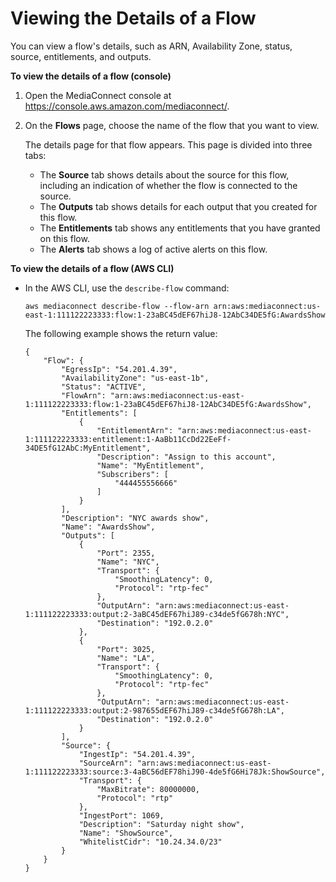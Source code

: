 # Viewing the Details of a Flow<a name="flows-view-details"></a>

You can view a flow's details, such as ARN, Availability Zone, status, source, entitlements, and outputs\.

**To view the details of a flow \(console\)**

1. Open the MediaConnect console at [https://console\.aws\.amazon\.com/mediaconnect/](https://console.aws.amazon.com/mediaconnect/)\.

1. On the **Flows** page, choose the name of the flow that you want to view\.

   The details page for that flow appears\. This page is divided into three tabs:
   + The **Source** tab shows details about the source for this flow, including an indication of whether the flow is connected to the source\. 
   + The **Outputs** tab shows details for each output that you created for this flow\.
   + The **Entitlements** tab shows any entitlements that you have granted on this flow\.
   + The **Alerts** tab shows a log of active alerts on this flow\. 

**To view the details of a flow \(AWS CLI\)**
+ In the AWS CLI, use the `describe-flow` command:

  ```
  aws mediaconnect describe-flow --flow-arn arn:aws:mediaconnect:us-east-1:111122223333:flow:1-23aBC45dEF67hiJ8-12AbC34DE5fG:AwardsShow
  ```

  The following example shows the return value:

  ```
  {
      "Flow": {
          "EgressIp": "54.201.4.39",
          "AvailabilityZone": "us-east-1b",
          "Status": "ACTIVE",
          "FlowArn": "arn:aws:mediaconnect:us-east-1:111122223333:flow:1-23aBC45dEF67hiJ8-12AbC34DE5fG:AwardsShow",
          "Entitlements": [
              {
                  "EntitlementArn": "arn:aws:mediaconnect:us-east-1:111122223333:entitlement:1-AaBb11CcDd22EeFf-34DE5fG12AbC:MyEntitlement",
                  "Description": "Assign to this account",
                  "Name": "MyEntitlement",
                  "Subscribers": [
                      "444455556666"
                  ]
              }
          ],
          "Description": "NYC awards show",
          "Name": "AwardsShow",
          "Outputs": [
              {
                  "Port": 2355,
                  "Name": "NYC",
                  "Transport": {
                      "SmoothingLatency": 0,
                      "Protocol": "rtp-fec"
                  },
                  "OutputArn": "arn:aws:mediaconnect:us-east-1:111122223333:output:2-3aBC45dEF67hiJ89-c34de5fG678h:NYC",
                  "Destination": "192.0.2.0"
              },
              {
                  "Port": 3025,
                  "Name": "LA",
                  "Transport": {
                      "SmoothingLatency": 0,
                      "Protocol": "rtp-fec"
                  },
                  "OutputArn": "arn:aws:mediaconnect:us-east-1:111122223333:output:2-987655dEF67hiJ89-c34de5fG678h:LA",
                  "Destination": "192.0.2.0"
              }
          ],
          "Source": {
              "IngestIp": "54.201.4.39",
              "SourceArn": "arn:aws:mediaconnect:us-east-1:111122223333:source:3-4aBC56dEF78hiJ90-4de5fG6Hi78Jk:ShowSource",
              "Transport": {
                  "MaxBitrate": 80000000,
                  "Protocol": "rtp"
              },
              "IngestPort": 1069,
              "Description": "Saturday night show",
              "Name": "ShowSource",
              "WhitelistCidr": "10.24.34.0/23"
          }
      }
  }
  ```